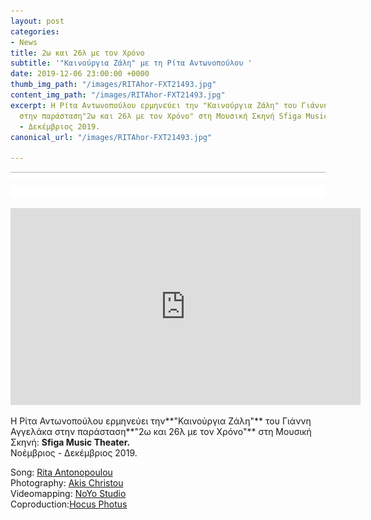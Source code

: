 ```yaml
---
layout: post
categories:
- News
title: 2ω και 26λ με τον Χρόνο
subtitle: '"Καινούργια Ζάλη" με τη Ρίτα Αντωνοπούλου '
date: 2019-12-06 23:00:00 +0000
thumb_img_path: "/images/RITAhor-FXT21493.jpg"
content_img_path: "/images/RITAhor-FXT21493.jpg"
excerpt: Η Ρίτα Αντωνοπούλου ερμηνεύει την "Καινούργια Ζάλη" του Γιάννη Αγγελάκα,
  στην παράσταση"2ω και 26λ με τον Χρόνο" στη Μουσική Σκηνή Sfiga Music Theater. Νοέμβριος
  - Δεκέμβριος 2019.
canonical_url: "/images/RITAhor-FXT21493.jpg"

---
```

![](/images/bwok-2.jpg)

<iframe width="560" height="315" src="https://www.youtube.com/embed/aO7Dk11cjqA" frameborder="0" allow="accelerometer; autoplay; encrypted-media; gyroscope; picture-in-picture" allowfullscreen></iframe>

Η Ρίτα Αντωνοπούλου ερμηνεύει την**"Καινούργια Ζάλη"** του Γιάννη Αγγελάκα  στην παράσταση**"2ω και 26λ με τον Χρόνο"** στη Μουσική Σκηνή: **Sfiga Music Theater.**   
Νοέμβριος - Δεκέμβριος 2019.

Song: <a href="https://www.facebook.com/rita.antonopoulou/" target="blank">Rita Antonopoulou </a>   
Photography: <a href="https://www.facebook.com/akis.christou.7" target="blank">Akis Christou</a>   
Videomapping: <a href="https://www.facebook.com/noyolightstudio/" target="blank">NoYo Studio</a>   
Coproduction:<a href="https://www.facebook.com/1minute.project/" target="blank">Hocus Photus</a>